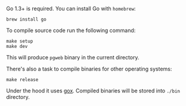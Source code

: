 Go 1.3+ is required. You can install Go with `homebrew`:

```
brew install go
```

To compile source code run the following command:

```
make setup
make dev
```

This will produce `pgweb` binary in the current directory.

There's also a task to compile binaries for other operating systems:

```
make release
```

Under the hood it uses [gox](https://github.com/mitchellh/gox). Compiled binaries
will be stored into `./bin` directory.
